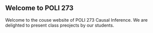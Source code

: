 ## Welcome to POLI 273

Welcome to the couse website of POLI 273 Causal Inference. We are delighted to present class preojects by our students. 
